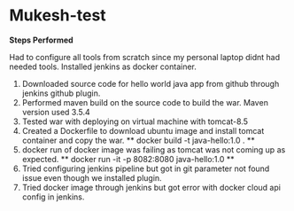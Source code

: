 # Mukesh-test

**Steps Performed**

Had to configure all tools from scratch since my personal laptop didnt had needed tools. Installed jenkins as docker container.

1. Downloaded source code for hello world java app from github through jenkins github plugin.
2. Performed maven build on the source code to build the war. Maven version used 3.5.4
3. Tested war with deploying on virtual machine with tomcat-8.5
4. Created a Dockerfile to download ubuntu image and install tomcat container and copy the war.
** docker build -t java-hello:1.0 . **
5. docker run of docker image was failing as tomcat was not coming up as expected.
**  docker run -it -p 8082:8080 java-hello:1.0 **
6. Tried configuring jenkins pipeline but got in git parameter not found issue even though we installed plugin.
7. Tried docker image through jenkins but got error with docker cloud api config in jenkins.

